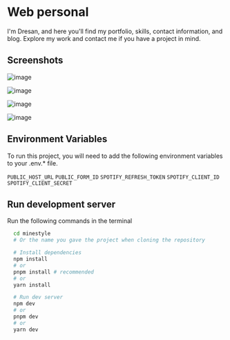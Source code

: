 # Web personal

I'm Dresan, and here you'll find my portfolio, skills, contact information, and blog. Explore my work and contact me if you have a project in mind.

## Screenshots

![image](https://github.com/user-attachments/assets/bdb098e0-04f1-4fc9-9e32-163c7c90f0f8)

![image](https://github.com/user-attachments/assets/1c8d28c3-c16d-40e9-a312-4bbaeef10ecd)

![image](https://github.com/user-attachments/assets/a68c4db1-f514-4ae6-9ee7-f1e207c268f5)

![image](https://github.com/user-attachments/assets/b80892a0-413a-40b6-bd33-93fd2052e1d0)

## Environment Variables

To run this project, you will need to add the following environment variables to your .env.* file.

`PUBLIC_HOST_URL`
`PUBLIC_FORM_ID`
`SPOTIFY_REFRESH_TOKEN`
`SPOTIFY_CLIENT_ID`
`SPOTIFY_CLIENT_SECRET`

## Run development server

Run the following commands in the terminal

```bash
  cd minestyle
  # Or the name you gave the project when cloning the repository

  # Install dependencies
  npm install
  # or
  pnpm install # recommended
  # or
  yarn install

  # Run dev server
  npm dev
  # or
  pnpm dev
  # or
  yarn dev
```
